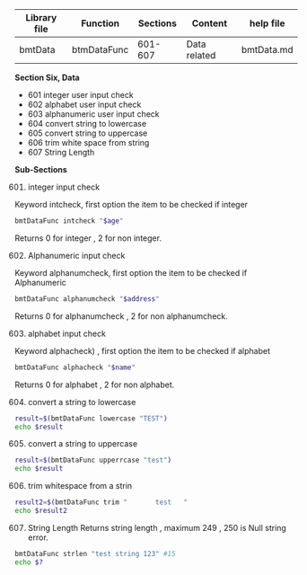 
| Library file | Function | Sections | Content | help file |
| ---- | ---- | ---- | ---- | ---- |
|  bmtData | btmDataFunc | 601-607 | Data related | bmtData.md|

**Section Six, Data**

* 601 integer user input check
* 602 alphabet user input check
* 603 alphanumeric user input check
* 604 convert string to lowercase
* 605 convert string to uppercase
* 606 trim white space from string
* 607 String Length 

**Sub-Sections**

601) integer input check

Keyword intcheck, first option the item to be checked if integer

```sh
bmtDataFunc intcheck "$age"
```

Returns 0 for integer , 2 for non integer.

602) Alphanumeric input check

Keyword alphanumcheck, first option the item to be checked if Alphanumeric

```sh
bmtDataFunc alphanumcheck "$address"
```

Returns 0 for alphanumcheck , 2 for non alphanumcheck.

603) alphabet input check

Keyword alphacheck) , first option the item to be checked if alphabet

```sh
bmtDataFunc alphacheck "$name"
```

Returns 0 for alphabet , 2 for non alphabet.

604)  convert a string to lowercase

```sh
result=$(bmtDataFunc lowercase "TEST")   
echo $result
```

605)   convert a string to uppercase

```sh
result=$(bmtDataFunc upperrcase "test")   
echo $result
```

606) trim whitespace from a strin

```sh
result2=$(bmtDataFunc trim "       test   "
echo $result2
```

607) String Length 
Returns string length , maximum 249 , 250 is Null string error.

```sh
bmtDataFunc strlen "test string 123" #15
echo $?
```
